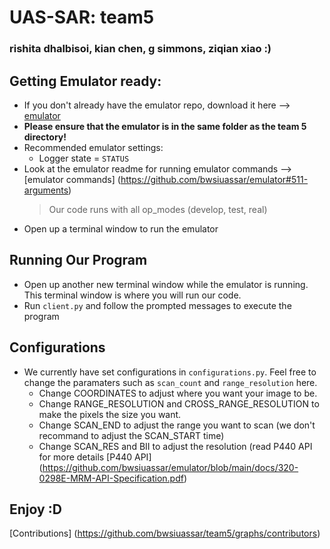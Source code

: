 # UAS-SAR: team5

### rishita dhalbisoi, kian chen, g simmons, ziqian xiao :)

## Getting Emulator ready:
* If you don't already have the emulator repo, download it here --> [emulator](https://github.com/bwsiuassar/emulator.gite)
* **Please ensure that the emulator is in the same folder as the team 5 directory!**
* Recommended emulator settings:
    * Logger state = `STATUS`
* Look at the emulator readme for running emulator commands --> [emulator commands] (https://github.com/bwsiuassar/emulator#511-arguments)
   > Our code runs with all op_modes (develop, test, real) 
* Open up a terminal window to run the emulator

## Running Our Program
* Open up another new terminal window while the emulator is running. This terminal window is where you will run our code.
* Run `client.py` and follow the prompted messages to execute the program

## Configurations
* We currently have set configurations in `configurations.py`. Feel free to change the paramaters such as `scan_count` and `range_resolution` here.
   * Change COORDINATES to adjust where you want your image to be.
   * Change RANGE_RESOLUTION and CROSS_RANGE_RESOLUTION to make the pixels the size you want.
   * Change SCAN_END to adjust the range you want to scan (we don't recommand to adjust the SCAN_START time)
   * Change SCAN_RES and BII to adjust the resolution (read P440 API for more details [P440 API] (https://github.com/bwsiuassar/emulator/blob/main/docs/320-0298E-MRM-API-Specification.pdf)

## Enjoy :D

<!-- MARKDOWN LINKS & IMAGES -->
[Contributions] (https://github.com/bwsiuassar/team5/graphs/contributors)
